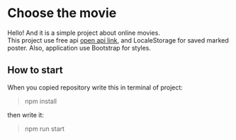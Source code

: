 # Choose the movie

Hello!
And it is a simple project about online movies.\
This project use free api [open api link](https://kinopoiskapiunofficial.tech/), and LocaleStorage for saved marked poster.
Also, application use Bootstrap for styles.

## How to start

When you copied repository write this in terminal of project:
> npm install

then write it:

> npm run start